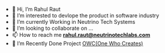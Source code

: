- 👋 Hi, I’m Rahul Raut
- 👀 I’m interested to devlope the product in software industry
- 🌱 I’m currently Working in Neutrino Tech Systems
- 💞️ I’m looking to collaborate on ...
- 📫 How to reach me **rahul.raut@neutrinotechlabs.com**
- 🌱 I’m Recently Done Project [OWC(One Who Creates)](https://frontend-gold-two.vercel.app/)

<!---
RahulARaut/RahulARaut is a ✨ special ✨ repository because its `README.md` (this file) appears on your GitHub profile.
You can click the Preview link to take a look at your changes.
--->
